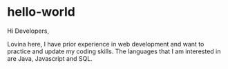 # hello-world

Hi Developers,

Lovina here, I have prior experience in web development and want to practice and update my coding skills. 
The languages that I am interested in are Java, Javascript and SQL.
